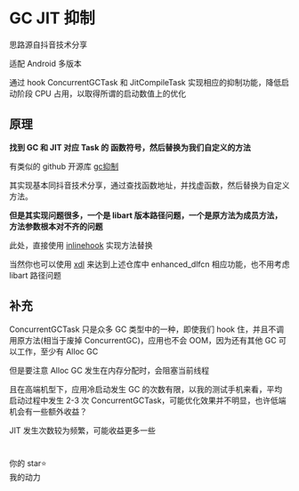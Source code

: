 # GC JIT 抑制

思路源自抖音技术分享

适配 Android 多版本

通过 hook ConcurrentGCTask 和 JitCompileTask 实现相应的抑制功能，降低启动阶段 CPU 占用，以取得所谓的启动数值上的优化

## 原理

**找到 GC 和 JIT 对应 Task 的 函数符号，然后替换为我们自定义的方法**

有类似的 github 开源库 [gc抑制](https://github.com/RicardoJiang/android-performance/blob/main/startup-optimize/src/main/cpp/StartUpOptimize.cpp)

其实现基本同抖音技术分享，通过查找函数地址，并找虚函数，然后替换为自定义方法。  

**但是其实现问题很多，一个是 libart 版本路径问题，一个是原方法为成员方法，方法参数根本对不齐的问题**

此处，直接使用 [inlinehook](https://github.com/bytedance/android-inline-hook) 实现方法替换

当然你也可以使用 [xdl](https://github.com/hexhacking/xDL) 来达到上述仓库中 enhanced_dlfcn 相应功能，也不用考虑 libart 路径问题

## 补充

ConcurrentGCTask 只是众多 GC 类型中的一种，即使我们 hook 住，并且不调用原方法(相当于废掉 ConcurrentGC)，应用也不会 OOM，因为还有其他 GC 可以工作，至少有 Alloc GC

但是要注意 Alloc GC 发生在内存分配时，会阻塞当前线程

且在高端机型下，应用冷启动发生 GC 的次数有限，以我的测试手机来看，平均启动过程中发生 2-3 次 ConcurrentGCTask，可能优化效果并不明显，也许低端机会有一些额外收益？

JIT 发生次数较为频繁，可能收益更多一些

#
你的 star⭐️  
我的动力
